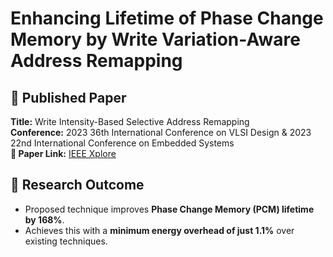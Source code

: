 # Enhancing Lifetime of Phase Change Memory by Write Variation-Aware Address Remapping  

## 📄 Published Paper  
**Title:** Write Intensity-Based Selective Address Remapping  
**Conference:** 2023 36th International Conference on VLSI Design & 2023 22nd International Conference on Embedded Systems  
**📎 Paper Link:** [IEEE Xplore](https://ieeexplore.ieee.org/abstract/document/10089984)  

## 🔬 Research Outcome  
- Proposed technique improves **Phase Change Memory (PCM) lifetime by 168%**.  
- Achieves this with a **minimum energy overhead of just 1.1%** over existing techniques.
  

